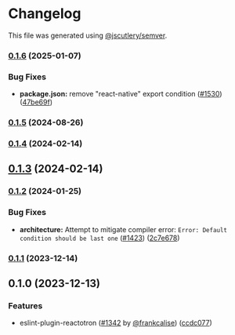 # Changelog

This file was generated using [@jscutlery/semver](https://github.com/jscutlery/semver).

### [0.1.6](https://github.com/infinitered/reactotron/compare/eslint-plugin-reactotron@0.1.5...eslint-plugin-reactotron@0.1.6) (2025-01-07)


### Bug Fixes

* **package.json:** remove "react-native" export condition ([#1530](https://github.com/infinitered/reactotron/issues/1530)) ([47be69f](https://github.com/infinitered/reactotron/commit/47be69fae1e410a22907893a69474857a3e5a854))

### [0.1.5](https://github.com/infinitered/reactotron/compare/eslint-plugin-reactotron@0.1.4...eslint-plugin-reactotron@0.1.5) (2024-08-26)

### [0.1.4](https://github.com/infinitered/reactotron/compare/eslint-plugin-reactotron@0.1.3...eslint-plugin-reactotron@0.1.4) (2024-02-14)

## [0.1.3](https://github.com/infinitered/reactotron/compare/eslint-plugin-reactotron@0.1.2...eslint-plugin-reactotron@0.1.3) (2024-02-14)

### [0.1.2](https://github.com/infinitered/reactotron/compare/eslint-plugin-reactotron@0.1.1...eslint-plugin-reactotron@0.1.2) (2024-01-25)


### Bug Fixes

* **architecture:** Attempt to mitigate compiler error: `Error: Default condition should be last one` ([#1423](https://github.com/infinitered/reactotron/issues/1423)) ([2c7e678](https://github.com/infinitered/reactotron/commit/2c7e678e5afaea79cd01f4ab6e90bd67339fc80a))

### [0.1.1](https://github.com/infinitered/reactotron/compare/eslint-plugin-reactotron@0.1.0...eslint-plugin-reactotron@0.1.1) (2023-12-14)

## 0.1.0 (2023-12-13)


### Features

* eslint-plugin-reactotron ([#1342](https://github.com/infinitered/reactotron/issues/1342) by [@frankcalise](https://github.com/frankcalise)) ([ccdc077](https://github.com/infinitered/reactotron/commit/ccdc077af9c43a6bd76ebde90051b97c592d7a1a))
